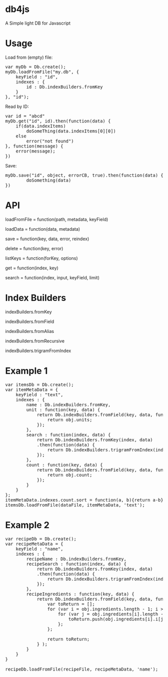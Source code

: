 db4js
=====

A Simple light DB for Javascript

Usage
=====

Load from (empty) file:
<pre>
var myDb = Db.create();
myDb.loadFromFile("my.db", {
	keyField : "id",
	indexes : {
		id : Db.indexBuilders.fromKey
	}
}, "id");
</pre>

Read by ID:
<pre>
var id = "abcd"
myDb.get("id", id).then(function(data) {
	if(data.indexItems)
		doSomeThing(data.indexItems[0][0])
	else
		error("not found")
}, function(message) {
	error(message);
})
</pre>

Save:
<pre>
myDb.save("id", object, errorCB, true).then(function(data) {
		doSomething(data)
})
</pre>

API
===
loadFromFile = function(path, metadata, keyField)

loadData = function(data, metadata)

save = function(key, data, error, reindex)

delete = function(key, error)

listKeys = function(forKey, options)

get = function(index, key)

search = function(index, input, keyField, limit)

Index Builders
==============

indexBuilders.fromKey

indexBuilders.fromField

indexBuilders.fromAlias

indexBuilders.fromRecursive

indexBuilders.trigramFromIndex


Example 1
=========

<pre>
var itemsDb = Db.create();
var itemMetaData = {
	keyField : "text",
	indexes : {
		name : Db.indexBuilders.fromKey,
		unit : function(key, data) {
			return Db.indexBuilders.fromField(key, data, function(obj) {
				return obj.units;
			});
		},
		search : function(index, data) {
			return Db.indexBuilders.fromKey(index, data)
			.then(function(data) { 
				return Db.indexBuilders.trigramFromIndex(index, data)
			});
		},
		count : function(key, data) {
			return Db.indexBuilders.fromField(key, data, function(obj) {
				return obj.count;
			});
		}
	}
};
itemMetaData.indexes.count.sort = function(a, b){return a-b};
itemsDb.loadFromFile(dataFile, itemMetaData, 'text');
</pre>

Example 2
=========
<pre>
var recipeDb = Db.create();
var recipeMetaData = {
	keyField : "name",
	indexes : {
		recipeName : Db.indexBuilders.fromKey,
		recipeSearch : function(index, data) {
			return Db.indexBuilders.fromKey(index, data)
			.then(function(data) { 
				return Db.indexBuilders.trigramFromIndex(index, data)
			});
		},
		recipeIngredients : function(key, data) {
			return Db.indexBuilders.fromField(key, data, function(obj) {
				var toReturn = [];
				for (var i = obj.ingredients.length - 1; i >= 0; i--) {
					for (var j = obj.ingredients[i].length - 1; j >= 0; j--) {
						toReturn.push(obj.ingredients[i].i[j])
					};
				};

				return toReturn;
			} );
		}
	}
}

recipeDb.loadFromFile(recipeFile, recipeMetaData, 'name');
</pre>
